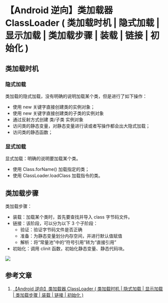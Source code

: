 # 【Android 逆向】类加载器 ClassLoader ( 类加载时机 | 隐式加载 | 显示加载 | 类加载步骤 | 装载 | 链接 | 初始化 )

## 类加载时机

### 隐式加载

类加载的隐式加载，没有明确的说明加载某个类，但是进行了如下操作：

* 使用 new 关键字直接创建类的实例对象；
* 使用 new 关键字直接创建类的子类的实例对象
* 通过反射方式创建 类/子类 实例对象
* 访问类的静态变量，对静态变量进行读或者写操作都会出大隐式加载；
* 访问类的静态函数；

### 显式加载

显式加载：明确的说明要加载某个类。

* 使用 Class.forName() 加载指定的类；
* 使用 ClassLoader.loadClass 加载指令的类。

## 类加载步骤

类加载步骤：

* 装载：加载某个类时，首先要查找并导入 class 字节码文件。
* 链接：该阶段，可以分为以下 3 个子阶段：
  * 验证：验证字节码文件是否正确
  * 准备：为静态变量划分内存空间，并进行默认值赋值
  * 解析：将“常量池”中的“符号引用”转为“直接引用”
* 初始化：调用 clinit 函数，初始化静态变量、静态代码块。

![](https://img-blog.csdnimg.cn/ea081467c8c345c6b170af7999f2b983.png?x-oss-process=image/watermark,type_d3F5LXplbmhlaQ,shadow_50,text_Q1NETiBA6Z-p5puZ5Lqu,size_20,color_FFFFFF,t_70,g_se,x_16)

## 参考文章

1. [【Android 逆向】类加载器 ClassLoader ( 类加载时机 | 隐式加载 | 显示加载 | 类加载步骤 | 装载 | 链接 | 初始化 )](https://hanshuliang.blog.csdn.net/article/details/121758853)


